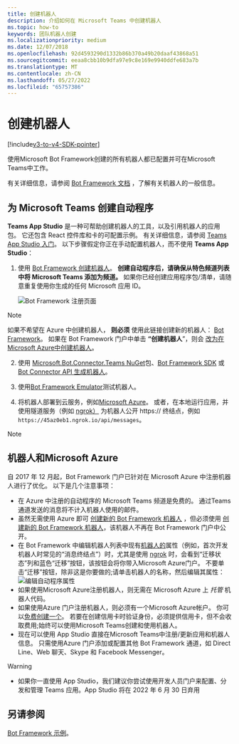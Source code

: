 ```yaml
---
title: 创建机器人
description: 介绍如何在 Microsoft Teams 中创建机器人
ms.topic: how-to
keywords: 团队机器人创建
ms.localizationpriority: medium
ms.date: 12/07/2018
ms.openlocfilehash: 92d4593290d1332b86b370a49b20daaf43868a51
ms.sourcegitcommit: eeaa8cbb10b9dfa97e9c8e169e9940ddfe683a7b
ms.translationtype: MT
ms.contentlocale: zh-CN
ms.lasthandoff: 05/27/2022
ms.locfileid: "65757386"
---
```

# <a name="create-a-bot"></a>创建机器人

[!include[v3-to-v4-SDK-pointer](~/includes/v3-to-v4-pointer-bots.md)]

使用Microsoft Bot Framework创建的所有机器人都已配置并可在Microsoft Teams中工作。

有关详细信息，请参阅 [Bot Framework 文档](/azure/bot-service/?view=azure-bot-service-3.0&preserve-view=true) ，了解有关机器人的一般信息。

## <a name="create-a-bot-for-microsoft-teams"></a>为 Microsoft Teams 创建自动程序

**Teams App Studio** 是一种可帮助创建机器人的工具，以及引用机器人的应用包。 它还包含 React 控件库和卡的可配置示例。 有关详细信息，请参阅 [Teams App Studio 入门](~/concepts/build-and-test/app-studio-overview.md)。 以下步骤假定你正在手动配置机器人，而不使用 **Teams App Studio**：

1. 使用 [Bot Framework 创建机器人](https://dev.botframework.com/bots/new)。 **创建自动程序后，请确保从特色频道列表中将 Microsoft Teams 添加为频道。** 如果你已经创建应用程序包/清单，请随意重复使用你生成的任何 Microsoft 应用 ID。

   ![Bot Framework 注册页面](~/assets/images/bots/bfregister.png)

> [!NOTE]
> 如果不希望在 Azure 中创建机器人， **则必须** 使用此链接创建新的机器人： [Bot Framework](https://dev.botframework.com/bots/new)。 如果在 Bot Framework 门户中单击 **“创建机器人**”，则会 [改为在Microsoft Azure中创建机器人](#bots-and-microsoft-azure)。

2. 使用 [Microsoft.Bot.Connector.Teams NuGet](https://www.nuget.org/packages/Microsoft.Bot.Connector.Teams)包、[Bot Framework SDK](https://github.com/microsoft/botframework-sdk) 或 [Bot Connector API 生成机器人](/bot-framework/rest-api/bot-framework-rest-connector-api-reference)。

3. 使用[Bot Framework Emulator](/bot-framework/debug-bots-emulator)测试机器人。

4. 将机器人部署到云服务，例如[Microsoft Azure](https://azure.microsoft.com/)。 或者，在本地运行应用，并使用隧道服务（例如 [ngrok）](https://ngrok.com) 为机器人公开 https:// 终结点，例如 `https://45az0eb1.ngrok.io/api/messages`。

> [!NOTE]
>
> ## <a name="bots-and-microsoft-azure"></a>机器人和Microsoft Azure
>
> 自 2017 年 12 月起，Bot Framework 门户已针对在 Microsoft Azure 中注册机器人进行了优化。 以下是几个注意事项：
>
> * 在 Azure 中注册的自动程序的 Microsoft Teams 频道是免费的。 通过Teams通道发送的消息将不计入机器人使用的邮件。
> * 虽然无需使用 Azure 即可 [创建新的 Bot Framework 机器人](https://dev.botframework.com/bots/new) ，但必须使用 [创建新的 Bot Framework 机器人](https://dev.botframework.com/bots/new)，该机器人不再在 Bot Framework 门户中公开。
> * 在 Bot Framework 中编辑机器人列表中现有[机器人的](https://dev.botframework.com/bots)属性（例如，首次开发机器人时常见的“消息终结点”）时，尤其是使用 [ngrok](https://ngrok.com) 时，会看到“迁移状态”列和蓝色“迁移”按钮，该按钮会将你带入Microsoft Azure门户。 不要单击“迁移”按钮，除非这是你要做的;请单击机器人的名称，然后编辑其属性：</br>
   ![编辑自动程序属性](~/assets/images/bots/bf-migrate-bot-to-azure.png)
> * 如果使用Microsoft Azure注册机器人，则无需在 Microsoft Azure 上 *托管* 机器人代码。
> * 如果使用Azure 门户注册机器人，则必须有一个Microsoft Azure帐户。 你可以[免费创建一个](https://azure.microsoft.com/free/)。 若要在创建信用卡时验证身份，必须提供信用卡，但不会收取费用;始终可以使用Microsoft Teams创建和使用机器人。
> * 现在可以使用 App Studio 直接在Microsoft Teams中注册/更新应用和机器人信息。 只需使用Azure 门户添加或配置其他 Bot Framework 通道，如 Direct Line、Web 聊天、Skype 和 Facebook Messenger。

> [!WARNING]
>* 如果你一直使用 App Studio，我们建议你尝试使用开发人员门户来配置、分发和管理 Teams 应用。App Studio 将在 2022 年 6 月 30 日弃用

## <a name="see-also"></a>另请参阅

[Bot Framework 示例](https://github.com/Microsoft/BotBuilder-Samples/blob/master/README.md)。

